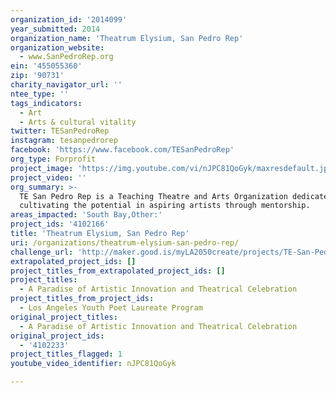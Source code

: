```yaml
---
organization_id: '2014099'
year_submitted: 2014
organization_name: 'Theatrum Elysium, San Pedro Rep'
organization_website:
  - www.SanPedroRep.org
ein: '455055360'
zip: '90731'
charity_navigator_url: ''
ntee_type: ''
tags_indicators:
  - Art
  - Arts & cultural vitality
twitter: TESanPedroRep
instagram: tesanpedrorep
facebook: 'https://www.facebook.com/TESanPedroRep'
org_type: Forprofit
project_image: 'https://img.youtube.com/vi/nJPC81QoGyk/maxresdefault.jpg'
project_video: ''
org_summary: >-
  TE San Pedro Rep is a Teaching Theatre and Arts Organization dedicated to
  cultivating the potential in aspiring artists through mentorship.
areas_impacted: 'South Bay,Other:'
project_ids: '4102166'
title: 'Theatrum Elysium, San Pedro Rep'
uri: /organizations/theatrum-elysium-san-pedro-rep/
challenge_url: 'http://maker.good.is/myLA2050create/projects/TE-San-Pedro-Rep.html'
extrapolated_project_ids: []
project_titles_from_extrapolated_project_ids: []
project_titles:
  - A Paradise of Artistic Innovation and Theatrical Celebration
project_titles_from_project_ids:
  - Los Angeles Youth Poet Laureate Program
original_project_titles:
  - A Paradise of Artistic Innovation and Theatrical Celebration
original_project_ids:
  - '4102233'
project_titles_flagged: 1
youtube_video_identifier: nJPC81QoGyk

---
```

